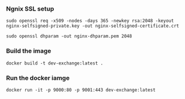### Ngnix SSL setup

`sudo openssl req -x509 -nodes -days 365 -newkey rsa:2048 -keyout nginx-selfsigned-private.key -out nginx-selfsigned-certificate.crt`

`sudo openssl dhparam -out nginx-dhparam.pem 2048`

### Build the image
`docker build -t dev-exchange:latest .`

### Run the docker iamge
`docker run -it -p 9000:80 -p 9001:443 dev-exchange:latest`